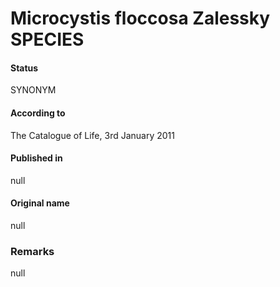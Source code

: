 # Microcystis floccosa Zalessky SPECIES

#### Status
SYNONYM

#### According to
The Catalogue of Life, 3rd January 2011

#### Published in
null

#### Original name
null

### Remarks
null